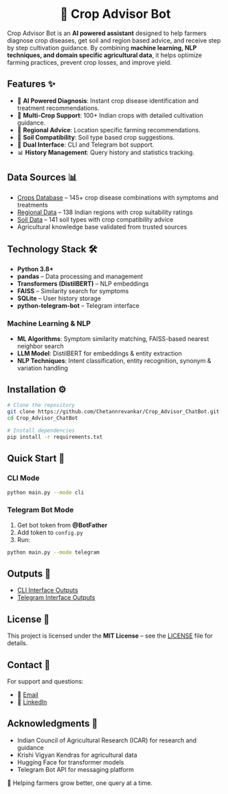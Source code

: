 <div align="center">

# 🌱 Crop Advisor Bot

</div>

Crop Advisor Bot is an **AI powered assistant** designed to help farmers diagnose crop diseases, get soil and region based advice, and receive step by step cultivation guidance. By combining **machine learning, NLP techniques, and domain specific agricultural data**, it helps optimize farming practices, prevent crop losses, and improve yield.

## Features ✨

* 🤖 **AI Powered Diagnosis**: Instant crop disease identification and treatment recommendations.
* 🌾 **Multi-Crop Support**: 100+ Indian crops with detailed cultivation guidance.
* 📍 **Regional Advice**: Location specific farming recommendations.
* 🌱 **Soil Compatibility**: Soil type based crop suggestions.
* 💬 **Dual Interface**: CLI and Telegram bot support.
* 📊 **History Management**: Query history and statistics tracking.

## Data Sources 📊

* [Crops Database](https://github.com/Chetannrevankar/Crop_Advisor_ChatBot/blob/main/data/crops_database.csv) – 145+ crop disease combinations with symptoms and treatments
* [Regional Data](https://github.com/Chetannrevankar/Crop_Advisor_ChatBot/blob/main/data/regional_data.csv) – 138 Indian regions with crop suitability ratings
* [Soil Data](https://github.com/Chetannrevankar/Crop_Advisor_ChatBot/blob/main/data/soil_data.csv) – 141 soil types with crop compatibility advice
* Agricultural knowledge base validated from trusted sources

## Technology Stack 🛠️

* **Python 3.8+**
* **pandas** – Data processing and management
* **Transformers (DistilBERT)** – NLP embeddings
* **FAISS** – Similarity search for symptoms
* **SQLite** – User history storage
* **python-telegram-bot** – Telegram interface

### Machine Learning & NLP

* **ML Algorithms**: Symptom similarity matching, FAISS-based nearest neighbor search
* **LLM Model**: DistilBERT for embeddings & entity extraction
* **NLP Techniques**: Intent classification, entity recognition, synonym & variation handling

## Installation ⚙️

```bash
# Clone the repository
git clone https://github.com/Chetannrevankar/Crop_Advisor_ChatBot.git
cd Crop_Advisor_ChatBot

# Install dependencies
pip install -r requirements.txt
```

## Quick Start 🚀

### CLI Mode

```bash
python main.py --mode cli
```

### Telegram Bot Mode

1. Get bot token from **@BotFather**
2. Add token to `config.py`
3. Run:

```bash
python main.py --mode telegram
```

## Outputs 📂

* [CLI Interface Outputs](https://github.com/Chetannrevankar/Crop_Advisor_ChatBot/tree/main/outputs/cli)
* [Telegram Interface Outputs](https://github.com/Chetannrevankar/Crop_Advisor_ChatBot/tree/main/outputs/telegram_interface)

## License 📄

This project is licensed under the **MIT License** – see the [LICENSE](LICENSE) file for details.

## Contact 💬

For support and questions:

* 📧 [Email](mailto:chetannrevankar00001@gmail.com)
* 🔗 [LinkedIn](https://www.linkedin.com/in/chetannrevankar)

## Acknowledgments 🙏

* Indian Council of Agricultural Research (ICAR) for research and guidance
* Krishi Vigyan Kendras for agricultural data
* Hugging Face for transformer models
* Telegram Bot API for messaging platform

🌱 Helping farmers grow better, one query at a time.
